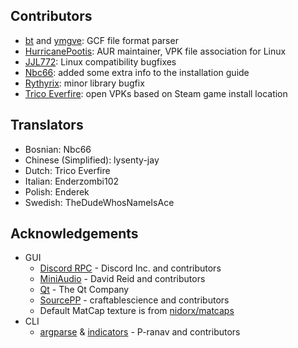 ## Contributors
- [bt](https://github.com/caatge) and [ymgve](https://github.com/ymgve): GCF file format parser
- [HurricanePootis](https://github.com/HurricanePootis): AUR maintainer, VPK file association for Linux
- [JJL772](https://github.com/JJL772): Linux compatibility bugfixes
- [Nbc66](https://github.com/Nbc66): added some extra info to the installation guide
- [Rythyrix](https://github.com/Rythyrix): minor library bugfix
- [Trico Everfire](https://github.com/Trico-Everfire): open VPKs based on Steam game install location

## Translators
- Bosnian: Nbc66
- Chinese (Simplified): lysenty-jay
- Dutch: Trico Everfire
- Italian: Enderzombi102
- Polish: Enderek
- Swedish: TheDudeWhosNameIsAce

## Acknowledgements
- GUI
  - [Discord RPC](https://github.com/craftablescience/discord-rpc-clean) - Discord Inc. and contributors
  - [MiniAudio](https://github.com/mackron/miniaudio) - David Reid and contributors
  - [Qt](https://www.qt.io) - The Qt Company
  - [SourcePP](https://github.com/craftablescience/sourcepp) - craftablescience and contributors
  - Default MatCap texture is from [nidorx/matcaps](https://github.com/nidorx/matcaps/blob/master/PAGE-15.md#706962_24211e_bcb6af_aca494)
- CLI
  - [argparse](https://github.com/p-ranav/argparse) & [indicators](https://github.com/p-ranav/indicators) - P-ranav and contributors
